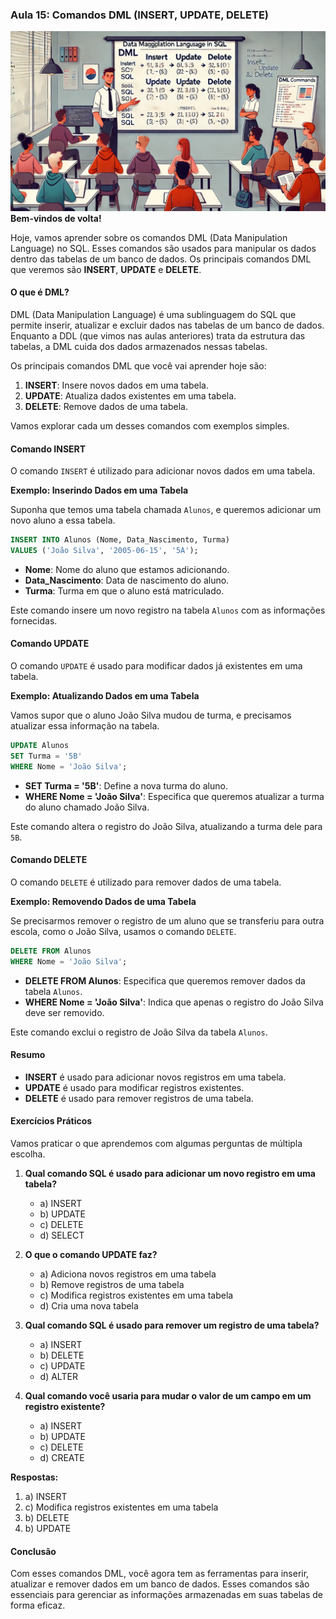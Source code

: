 ### Aula 15: Comandos DML (INSERT, UPDATE, DELETE)
![](./assets/15.jpeg)
**Bem-vindos de volta!**

Hoje, vamos aprender sobre os comandos DML (Data Manipulation Language) no SQL. Esses comandos são usados para manipular os dados dentro das tabelas de um banco de dados. Os principais comandos DML que veremos são **INSERT**, **UPDATE** e **DELETE**.

#### O que é DML?

DML (Data Manipulation Language) é uma sublinguagem do SQL que permite inserir, atualizar e excluir dados nas tabelas de um banco de dados. Enquanto a DDL (que vimos nas aulas anteriores) trata da estrutura das tabelas, a DML cuida dos dados armazenados nessas tabelas.

Os principais comandos DML que você vai aprender hoje são:

1. **INSERT**: Insere novos dados em uma tabela.
2. **UPDATE**: Atualiza dados existentes em uma tabela.
3. **DELETE**: Remove dados de uma tabela.

Vamos explorar cada um desses comandos com exemplos simples.

#### Comando INSERT

O comando `INSERT` é utilizado para adicionar novos dados em uma tabela.

**Exemplo: Inserindo Dados em uma Tabela**

Suponha que temos uma tabela chamada `Alunos`, e queremos adicionar um novo aluno a essa tabela.

```sql
INSERT INTO Alunos (Nome, Data_Nascimento, Turma)
VALUES ('João Silva', '2005-06-15', '5A');
```

- **Nome**: Nome do aluno que estamos adicionando.
- **Data_Nascimento**: Data de nascimento do aluno.
- **Turma**: Turma em que o aluno está matriculado.

Este comando insere um novo registro na tabela `Alunos` com as informações fornecidas.

#### Comando UPDATE

O comando `UPDATE` é usado para modificar dados já existentes em uma tabela.

**Exemplo: Atualizando Dados em uma Tabela**

Vamos supor que o aluno João Silva mudou de turma, e precisamos atualizar essa informação na tabela.

```sql
UPDATE Alunos
SET Turma = '5B'
WHERE Nome = 'João Silva';
```

- **SET Turma = '5B'**: Define a nova turma do aluno.
- **WHERE Nome = 'João Silva'**: Especifica que queremos atualizar a turma do aluno chamado João Silva.

Este comando altera o registro do João Silva, atualizando a turma dele para `5B`.

#### Comando DELETE

O comando `DELETE` é utilizado para remover dados de uma tabela.

**Exemplo: Removendo Dados de uma Tabela**

Se precisarmos remover o registro de um aluno que se transferiu para outra escola, como o João Silva, usamos o comando `DELETE`.

```sql
DELETE FROM Alunos
WHERE Nome = 'João Silva';
```

- **DELETE FROM Alunos**: Especifica que queremos remover dados da tabela `Alunos`.
- **WHERE Nome = 'João Silva'**: Indica que apenas o registro do João Silva deve ser removido.

Este comando exclui o registro de João Silva da tabela `Alunos`.

#### Resumo

- **INSERT** é usado para adicionar novos registros em uma tabela.
- **UPDATE** é usado para modificar registros existentes.
- **DELETE** é usado para remover registros de uma tabela.

#### Exercícios Práticos

Vamos praticar o que aprendemos com algumas perguntas de múltipla escolha.

1. **Qual comando SQL é usado para adicionar um novo registro em uma tabela?**
   - a) INSERT
   - b) UPDATE
   - c) DELETE
   - d) SELECT

2. **O que o comando UPDATE faz?**
   - a) Adiciona novos registros em uma tabela
   - b) Remove registros de uma tabela
   - c) Modifica registros existentes em uma tabela
   - d) Cria uma nova tabela

3. **Qual comando SQL é usado para remover um registro de uma tabela?**
   - a) INSERT
   - b) DELETE
   - c) UPDATE
   - d) ALTER

4. **Qual comando você usaria para mudar o valor de um campo em um registro existente?**
   - a) INSERT
   - b) UPDATE
   - c) DELETE
   - d) CREATE

**Respostas:**
1. a) INSERT
2. c) Modifica registros existentes em uma tabela
3. b) DELETE
4. b) UPDATE

#### Conclusão

Com esses comandos DML, você agora tem as ferramentas para inserir, atualizar e remover dados em um banco de dados. Esses comandos são essenciais para gerenciar as informações armazenadas em suas tabelas de forma eficaz.